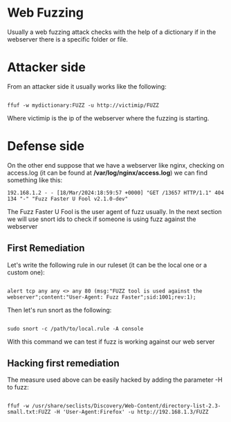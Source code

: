 # Web Fuzzing

Usually a web fuzzing attack checks with the help of a dictionary if in the webserver there is a specific folder or file.

# Attacker side

From an attacker side it usually works like the following:

```

ffuf -w mydictionary:FUZZ -u http://victimip/FUZZ

```

Where victimip is the ip of the webserver where the fuzzing is starting.

# Defense side

On the other end suppose that we have a webserver like nginx, checking on access.log (it can be found at **/var/log/nginx/access.log**) we can find something like this:

```
192.168.1.2 - - [18/Mar/2024:18:59:57 +0000] "GET /13657 HTTP/1.1" 404 134 "-" "Fuzz Faster U Fool v2.1.0-dev"

```

The Fuzz Faster U Fool is the user agent of fuzz usually. In the next section we will use snort ids to check if someone is using fuzz against the webserver

## First Remediation

Let's write the following rule in our ruleset (it can be the local one or a custom one):

```

alert tcp any any <> any 80 (msg:"FUZZ tool is used against the webserver";content:"User-Agent: Fuzz Faster";sid:1001;rev:1);

```

Then let's run snort as the following:

```

sudo snort -c /path/to/local.rule -A console

```

With this command we can test if fuzz is working against our web server

## Hacking first remediation

The measure used above can be easily hacked by adding the parameter -H to fuzz:

```

ffuf -w /usr/share/seclists/Discovery/Web-Content/directory-list-2.3-small.txt:FUZZ -H 'User-Agent:Firefox' -u http://192.168.1.3/FUZZ

```

